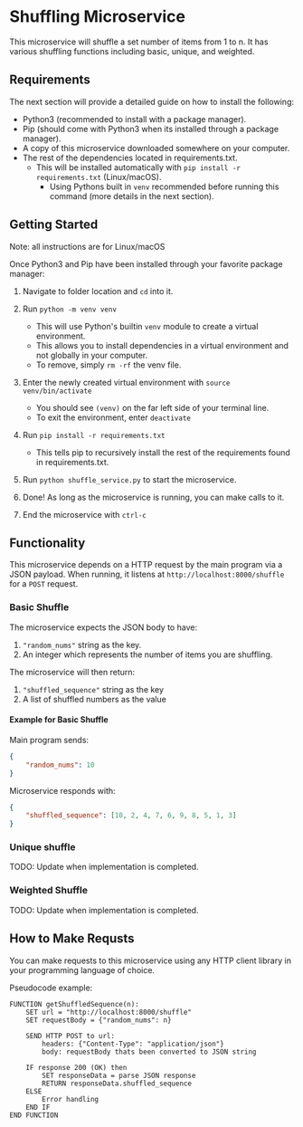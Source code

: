 #  Shuffling Microservice
This microservice will shuffle a set number of items from 1 to n. It has various shuffling functions including basic, unique, and weighted. 

## Requirements
The next section will provide a detailed guide on how to install the following:
- Python3 (recommended to install with a package manager).
- Pip (should come with Python3 when its installed through a package manager).
- A copy of this microservice downloaded somewhere on your computer.
- The rest of the dependencies located in requirements.txt.
    - This will be installed automatically with `pip install -r requirements.txt` (Linux/macOS).
        - Using Pythons built in `venv` recommended before running this command (more details in the next section).


## Getting Started
Note: all instructions are for Linux/macOS

Once Python3 and Pip have been installed through your favorite package manager:
1. Navigate to folder location and `cd` into it.
2. Run `python -m venv venv`
    - This will use Python's builtin `venv` module to create a virtual environment.
    - This allows you to install dependencies in a virtual environment and not globally in your computer.
    - To remove, simply `rm -rf` the venv file.

3. Enter the newly created virtual environment with `source venv/bin/activate`
    - You should see `(venv)` on the far left side of your terminal line.
    - To exit the environment, enter `deactivate`

4. Run `pip install -r requirements.txt`
    - This tells pip to recursively install the rest of the requirements found in requirements.txt.

5. Run `python shuffle_service.py` to start the microservice.

6. Done! As long as the microservice is running, you can make calls to it.

7. End the microservice with `ctrl-c`


## Functionality

This microservice depends on a HTTP request by the main program via a JSON payload.
When running, it listens at `http://localhost:8000/shuffle` for a `POST` request.

### Basic Shuffle
The microservice expects the JSON body to have:
1. `"random_nums"` string as the key.
2. An integer which represents the number of items you are shuffling.

The microservice will then return:
1. `"shuffled_sequence"` string as the key
2. A list of shuffled numbers as the value

#### Example for Basic Shuffle
Main program sends:
```JSON
{
    "random_nums": 10
}
```
Microservice responds with:
```JSON
{
    "shuffled_sequence": [10, 2, 4, 7, 6, 9, 8, 5, 1, 3]
}
```

### Unique shuffle
TODO: Update when implementation is completed.

### Weighted Shuffle
TODO: Update when implementation is completed.


## How to Make Requsts
You can make requests to this microservice using any HTTP client library in your programming language of choice.

Pseudocode example:

```Pseudocode
FUNCTION getShuffledSequence(n):
    SET url = "http://localhost:8000/shuffle"
    SET requestBody = {"random_nums": n}

    SEND HTTP POST to url:
        headers: {"Content-Type": "application/json"}
        body: requestBody thats been converted to JSON string

    IF response 200 (OK) then
        SET responseData = parse JSON response
        RETURN responseData.shuffled_sequence
    ELSE
        Error handling
    END IF
END FUNCTION


